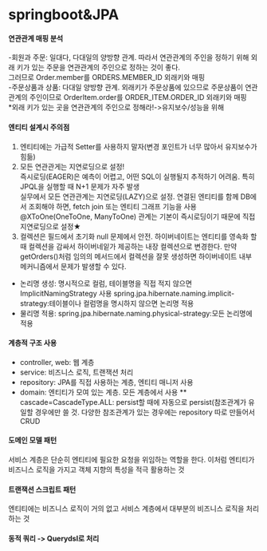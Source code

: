 # springboot&JPA

#### 연관관계 매핑 분석  
-회원과 주문: 일대다, 다대일의 양방향 관계. 따라서 연관관계의 주인을 정하기 위해 외래 키가 있는 주문을 연관관계의 주인으로 정하는 것이 좋다.  
그러므로 Order.member를 ORDERS.MEMBER_ID 외래키와 매핑  
-주문상품과 상품: 다대일 양방향 관계. 외래키가 주문상품에 있으므로 주문상품이 연관관계의 주인이므로 OrderItem.order를 ORDER_ITEM.ORDER_ID 외래키와 매핑  
*외래 키가 있는 곳을 연관관계의 주인으로 정해라!->유지보수/성능을 위해  
#### 엔티티 설계시 주의점  
1. 엔티티에는 가급적 Setter를 사용하지 말자(변경 포인트가 너무 많아서 유지보수가 힘듦)  
2. 모든 연관관게는 지연로딩으로 설정!  
   즉시로딩(EAGER)은 예측이 어렵고, 어떤 SQL이 실행될지 추적하기 어려움. 특히 JPQL을 실행할 때    N+1 문제가 자주 발생  
   실무에서 모든 연관관계는 지연로딩(LAZY)으로 설정. 연결된 엔티티를 함께 DB에서 조회해야 하면,    fetch join 또는 엔티티 그래프 기능을 사용  
   @XToOne(OneToOne, ManyToOne) 관계는 기본이 즉시로딩이기 때문에 직접 지연로딩으로 설정★
3. 컬렉션은 필드에서 초기화
   null 문제에서 안전. 하이버네이트는 엔티티를 영속화 할 때 컬렉션을 감싸서 하이버네잍가 제공하는 내장 컬렉션으로 변경한다.
   만약 getOrders()처럼 임의의 메서드에서 컬렉션을 잘못 생성하면 하이버네이트 내부 메커니즘에서 문제가 발생할 수 있다.
   
+ 논리명 생성: 명시적으로 컬럼, 테이블명을 직접 적지 않으면 ImplicitNamingStrategy 사용
  spring.jpa.hibernate.naming.implicit-strategy:테이블이나 컬럼명을 명시하지 않으면 논리명 적용
+ 물리명 적용: spring.jpa.hibernate.naming.physical-strategy:모든 논리명에 적용
#### 계층적 구조 사용  
- controller, web: 웹 계층
- service: 비즈니스 로직, 트랜잭션 처리
- repository: JPA를 직접 사용하는 계층, 엔티티 매니저 사용
- domain: 엔티티가 모여 있는 계층. 모든 계층에서 사용
** cascade=CascadeType.ALL: persist할 때에 자동으로 persist(참조관계가 유일할 경우에만 쓸 것. 다양한 참조관계가 있는 경우에는 repository 따로 만들어서 CRUD
#### 도메인 모델 패턴  
 서비스 계층은 단순히 엔티티에 필요한 요청을 위임하는 역할을 한다. 이처럼 엔티티가 비즈니스 로직을 가지고 객체 지향의 특성을 적극 활용하는 것  
#### 트랜잭션 스크립트 패턴  
 엔티티에는 비즈니스 로직이 거의 없고 서비스 계층에서 대부분의 비즈니스 로직을 처리하는 것  
#### 동적 쿼리 -> Querydsl로 처리

